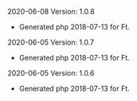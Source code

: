 2020-06-08 Version: 1.0.8
- Generated php 2018-07-13 for Ft.

2020-06-05 Version: 1.0.7
- Generated php 2018-07-13 for Ft.

2020-06-05 Version: 1.0.6
- Generated php 2018-07-13 for Ft.

